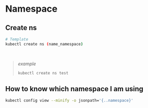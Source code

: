# Namespace

## Create ns

```sh
# Template
kubectl create ns (name_namespace)
```

<br>

> *example*
>
> ```sh
> kubectl create ns test
> ```

## How to know which namespace I am using

```sh
kubectl config view --minify -o jsonpath='{..namespace}'
```
